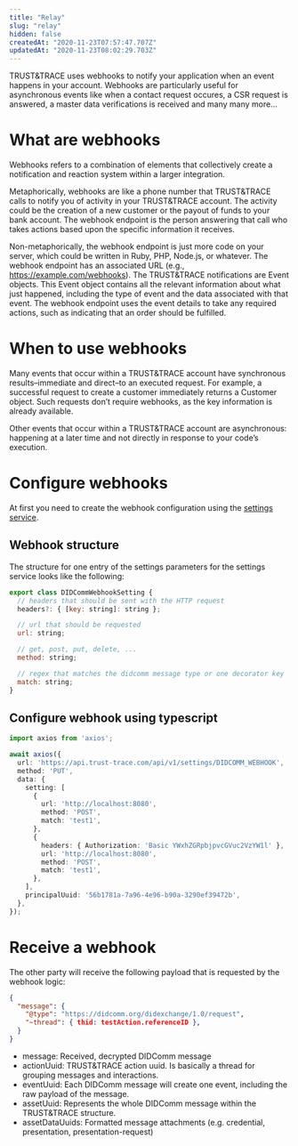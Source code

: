 ```yaml
---
title: "Relay"
slug: "relay"
hidden: false
createdAt: "2020-11-23T07:57:47.707Z"
updatedAt: "2020-11-23T08:02:29.703Z"
---
```


TRUST&TRACE uses webhooks to notify your application when an event happens in your account. Webhooks are particularly useful for asynchronous events like when a contact request occures, a CSR request is answered, a master data verifications is received and many many more...

# What are webhooks

Webhooks refers to a combination of elements that collectively create a notification and reaction system within a larger integration.

Metaphorically, webhooks are like a phone number that TRUST&TRACE calls to notify you of activity in your TRUST&TRACE account. The activity could be the creation of a new customer or the payout of funds to your bank account. The webhook endpoint is the person answering that call who takes actions based upon the specific information it receives.

Non-metaphorically, the webhook endpoint is just more code on your server, which could be written in Ruby, PHP, Node.js, or whatever. The webhook endpoint has an associated URL (e.g., <https://example.com/webhooks>). The TRUST&TRACE notifications are Event objects. This Event object contains all the relevant information about what just happened, including the type of event and the data associated with that event. The webhook endpoint uses the event details to take any required actions, such as indicating that an order should be fulfilled.

# When to use webhooks

Many events that occur within a TRUST&TRACE account have synchronous results–immediate and direct–to an executed request. For example, a successful request to create a customer immediately returns a Customer object. Such requests don’t require webhooks, as the key information is already available.

Other events that occur within a TRUST&TRACE account are asynchronous: happening at a later time and not directly in response to your code’s execution.

# Configure webhooks

At first you need to create the webhook configuration using the [settings service](../services-1/settings.md).

## Webhook structure

The structure for one entry of the settings parameters for the settings service looks like the following:

```javascript
export class DIDCommWebhookSetting {
  // headers that should be sent with the HTTP request
  headers?: { [key: string]: string };

  // url that should be requested
  url: string;

  // get, post, put, delete, ...
  method: string;

  // regex that matches the didcomm message type or one decorator key
  match: string;
}
```

## Configure webhook using typescript

```typescript
import axios from 'axios';

await axios({
  url: 'https://api.trust-trace.com/api/v1/settings/DIDCOMM_WEBHOOK',
  method: 'PUT',
  data: {
    setting: [
      {
        url: 'http://localhost:8080',
        method: 'POST',
        match: 'test1',
      },
      {
        headers: { Authorization: 'Basic YWxhZGRpbjpvcGVuc2VzYW1l' },
        url: 'http://localhost:8080',
        method: 'POST',
        match: 'test1',
      },
    ],
    principalUuid: '56b1781a-7a96-4e96-b90a-3290ef39472b',
  },
});
```

# Receive a webhook

The other party will receive the following payload that is requested by the webhook logic:

```json
{
  "message": {
    "@type": "https://didcomm.org/didexchange/1.0/request",
    "~thread": { thid: testAction.referenceID },
  }
}
```

- message: Received, decrypted DIDComm message
- actionUuid: TRUST&TRACE action uuid. Is basically a thread for grouping messages and interactions.
- eventUuid: Each DIDComm message will create one event, including the raw payload of the message.
- assetUuid: Represents the whole DIDComm message within the TRUST&TRACE structure.
- assetDataUuids: Formatted message attachments (e.g. credential, presentation, presentation-request)
